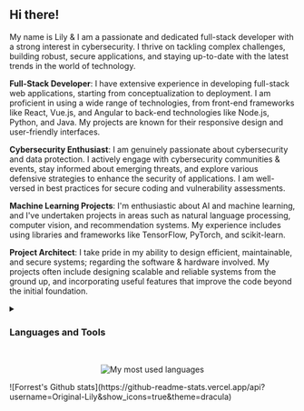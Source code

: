 <h2>Hi there!</h2>

My name is Lily & I am a passionate and dedicated full-stack developer with a strong interest in cybersecurity. I thrive on tackling complex challenges, building robust, secure applications, and staying up-to-date with the latest trends in the world of technology.

**Full-Stack Developer**: I have extensive experience in developing full-stack web applications, starting from conceptualization to deployment. I am proficient in using a wide range of technologies, from front-end frameworks like React, Vue.js, and Angular to back-end technologies like Node.js, Python, and Java. My projects are known for their responsive design and user-friendly interfaces.

**Cybersecurity Enthusiast**: I am genuinely passionate about cybersecurity and data protection. I actively engage with cybersecurity communities & events, stay informed about emerging threats, and explore various defensive strategies to enhance the security of applications. I am well-versed in best practices for secure coding and vulnerability assessments.
  
**Machine Learning Projects**: I'm enthusiastic about AI and machine learning, and I've undertaken projects in areas such as natural language processing, computer vision, and recommendation systems. My experience includes using libraries and frameworks like TensorFlow, PyTorch, and scikit-learn.

**Project Architect**: I take pride in my ability to design efficient, maintainable, and secure systems; regarding the software & hardware involved. My projects often include designing scalable and reliable systems from the ground up, and incorporating useful features that improve the code beyond the initial foundation.

<details><summary><h3>Languages and Tools</h3></summary>
  <img align="left" alt="Python" width="30px" style="padding-right:10px;" src="https://cdn.jsdelivr.net/gh/devicons/devicon/icons/python/python-original.svg" />
  <img align="left" alt="Linux" width="30px" style="padding-right:10px;" src="https://cdn.jsdelivr.net/gh/devicons/devicon/icons/linux/linux-original.svg" />
  <img align="left" alt="Java" width="30px" style="padding-right:10px;" src="https://cdn.jsdelivr.net/gh/devicons/devicon/icons/java/java-plain-wordmark.svg"/>
  <img align="left" alt="HTML" width="30px" style="padding-right:10px;" src="https://cdn.jsdelivr.net/gh/devicons/devicon/icons/html5/html5-plain.svg" />
  <img align="left" alt="CSS" width="30px" style="padding-right:10px;" src="https://cdn.jsdelivr.net/gh/devicons/devicon/icons/css3/css3-plain.svg" />
  <img align="left" alt="JS" width="30px" style="padding-right:10px;" src="https://cdn.jsdelivr.net/gh/devicons/devicon/icons/javascript/javascript-plain.svg" />
  <img align="left" alt="React" width="30px" style="padding-right:10px;" src="https://cdn.jsdelivr.net/gh/devicons/devicon/icons/react/react-original.svg" />
  <img align="left" alt="C" width="30px" style="padding-right:10px;" src="https://cdn.jsdelivr.net/gh/devicons/devicon/icons/c/c-line.svg" />
  <img align="left" alt="C++" width="30px" style="padding-right:10px;" src="https://cdn.jsdelivr.net/gh/devicons/devicon/icons/cplusplus/cplusplus-line.svg" />
  <img align="left" alt="Azure" width="30px" style="padding-right:10px;" src="https://cdn.jsdelivr.net/gh/devicons/devicon/icons/azure/azure-original.svg" />
  <img align="left" alt="Docker" width="30px" style="padding-right:10px;" src="https://cdn.jsdelivr.net/gh/devicons/devicon/icons/docker/docker-plain-wordmark.svg" />
  <img align="left" alt="AWS" width="30px" style="padding-right:10px;" src="https://cdn.jsdelivr.net/gh/devicons/devicon/icons/amazonwebservices/amazonwebservices-original.svg" />
  <img align="left" alt="mySQL" width="30px" style="padding-right:10px;" src="https://cdn.jsdelivr.net/gh/devicons/devicon/icons/mysql/mysql-plain.svg" />
  <img align="left" alt="Pi" width="30px" style="padding-right:10px;" src="https://cdn.jsdelivr.net/gh/devicons/devicon/icons/raspberrypi/raspberrypi-original.svg" />
  <img align="left" alt="VScode" width="30px" style="padding-right:10px;" src="https://cdn.jsdelivr.net/gh/devicons/devicon/icons/vscode/vscode-original.svg" />
</details>
<br/>

<p align="center">
<img src="https://github-readme-stats.vercel.app/api/top-langs/?username=Original-Lily&theme=dracula&layout=compact" alt="My most used languages"/></p>
![Forrest's Github stats](https://github-readme-stats.vercel.app/api?username=Original-Lily&show_icons=true&theme=dracula)
